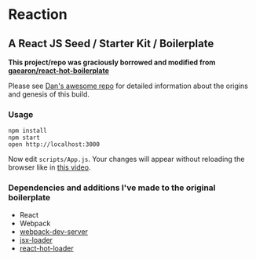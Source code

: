 Reaction
=====================

## A React JS Seed / Starter Kit / Boilerplate

**This project/repo was graciously borrowed and modified from [gaearon/react-hot-boilerplate](https://github.com/gaearon/react-hot-boilerplate)**

Please see [Dan's awesome repo](https://github.com/gaearon/react-hot-boilerplate) for detailed information about the origins and genesis of this build.

### Usage

```
npm install
npm start
open http://localhost:3000
```

Now edit `scripts/App.js`.
Your changes will appear without reloading the browser like in [this video](http://vimeo.com/100010922).

### Dependencies and additions I've made to the original boilerplate

* React
* Webpack
* [webpack-dev-server](https://github.com/webpack/webpack-dev-server)
* [jsx-loader](https://github.com/petehunt/jsx-loader)
* [react-hot-loader](https://github.com/gaearon/react-hot-loader)
